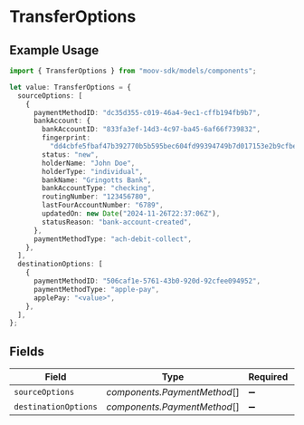 # TransferOptions

## Example Usage

```typescript
import { TransferOptions } from "moov-sdk/models/components";

let value: TransferOptions = {
  sourceOptions: [
    {
      paymentMethodID: "dc35d355-c019-46a4-9ec1-cffb194fb9b7",
      bankAccount: {
        bankAccountID: "833fa3ef-14d3-4c97-ba45-6af66f739832",
        fingerprint:
          "dd4cbfe5fbaf47b392770b5b595bec604fd99394749b7d017153e2b9cfbea40e",
        status: "new",
        holderName: "John Doe",
        holderType: "individual",
        bankName: "Gringotts Bank",
        bankAccountType: "checking",
        routingNumber: "123456780",
        lastFourAccountNumber: "6789",
        updatedOn: new Date("2024-11-26T22:37:06Z"),
        statusReason: "bank-account-created",
      },
      paymentMethodType: "ach-debit-collect",
    },
  ],
  destinationOptions: [
    {
      paymentMethodID: "506caf1e-5761-43b0-920d-92cfee094952",
      paymentMethodType: "apple-pay",
      applePay: "<value>",
    },
  ],
};
```

## Fields

| Field                        | Type                         | Required                     | Description                  |
| ---------------------------- | ---------------------------- | ---------------------------- | ---------------------------- |
| `sourceOptions`              | *components.PaymentMethod*[] | :heavy_minus_sign:           | N/A                          |
| `destinationOptions`         | *components.PaymentMethod*[] | :heavy_minus_sign:           | N/A                          |